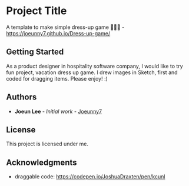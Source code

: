 # Project Title

A template to make simple dress-up game :palm_tree::bikini::wine_glass: - https://joeunny7.github.io/Dress-up-game/

## Getting Started

As a product designer in hospitality software company, I would like to try fun project, vacation dress up game. I drew images in Sketch, first and coded for dragging items. Please enjoy! :)

## Authors

* **Joeun Lee** - *Initial work* - [Joeunny7](https://github.com/joeunny7)

## License

This project is licensed under me.

## Acknowledgments

* draggable code: https://codepen.io/JoshuaDraxten/pen/kcunl
